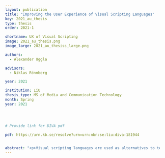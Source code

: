 ```yaml
---
layout: publication
title: "Improving the User Experience of Visual Scripting Languages"
key: 2021_au_thesis
type: thesis
order: 2021-1

shortname: UX of Visual Scripting
image: 2021_au_thesis.png
image_large: 2021_au_thesiss_large.png

authors:
  - Alexander Uggla

advisors:
  - Niklas Rönnberg

year: 2021

institution: LiU 
thesis_type: MS of Media and Communication Technology
month: Spring
year: 2021




# Provide link for DIVA pdf

pdf: https://urn.kb.se/resolve?urn=urn:nbn:se:liu:diva-181944


abstract: "<p>Visual scripting languages are used as alternatives to text programming to make coding easier. Visual programming languages provide a structure and a guidance that does not exist in text programming, which should make them easier to code with. Some users do however find that the structure in visual scripting languages makes it cumbersome to code. To find a design of visual scripting that subvert this and has a better user experience than contemporary designs, a prototype of a visual scripting interface was developed using an iterative design and testing cycle. When a final prototype had been developed, it was tested to see how it compared to text programming. From the tests performed, a few teachings were discovered. If-statements that grow perpendicularly to the rest of the code fit more information on the screen at the same time and can feel more natural and easier to parse for some users. Having a help menu with syntax-help makes it so that users do not have to leave the program, which increases programming speed. The visual coding elements in a visual scripting language need to be coloured such that the most important parts are the most visible; otherwise users have a hard time parsing the code. Showing existing variables that are in scope gives the user a good overview of what variables they can use. Having help menus where elements can be clicked to insert them at the user's text cursor reduces the chance of misspelling variables and gives the user confidence in the correctness of the code. Having visual coding elements that can change depending on context or by using toggles can make coding more intuitive and faster.</p>"
---
```



